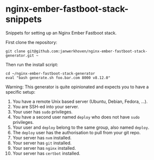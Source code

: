 # nginx-ember-fastboot-stack-snippets

Snippets for setting up an Nginx Ember Fastboot stack.

First clone the repository:

```
git clone git@github.com:janwerkhoven/nginx-ember-fastboot-stack-generator.git ~
```

Then run the install script:

```
cd ~/nginx-ember-fastboot-stack-generator
eval "bash generate.sh foo.bar.com 8000 v8.12.0"
```

Warning: This generator is quite opinionated and expects you to have a specific setup:

1.  You have a remote Unix based server (Ubuntu, Debian, Fedora, ...).
2.  You are SSH-ed into your server.
3.  Your user has `sudo` privileges.
4.  You have a second user named `deploy` who does not have `sudo` privileges.
5.  Your user and `deploy` belong to the same group, also named `deploy`.
6.  The `deploy` user has the authorisation to pull from your git repo.
7.  Your server has `nvm` installed.
8.  Your server has `git` installed.
9.  Your server has `nginx` installed.
10. Your server has `certbot` installed.
